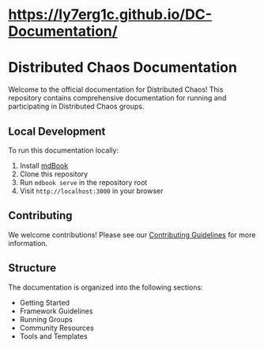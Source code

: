 # https://ly7erg1c.github.io/DC-Documentation/
# Distributed Chaos Documentation

Welcome to the official documentation for Distributed Chaos! This repository contains comprehensive documentation for running and participating in Distributed Chaos groups.

## Local Development

To run this documentation locally:

1. Install [mdBook](https://rust-lang.github.io/mdBook/guide/installation.html)
2. Clone this repository
3. Run `mdbook serve` in the repository root
4. Visit `http://localhost:3000` in your browser

## Contributing

We welcome contributions! Please see our [Contributing Guidelines](CONTRIBUTING.md) for more information.

## Structure

The documentation is organized into the following sections:

- Getting Started
- Framework Guidelines
- Running Groups
- Community Resources
- Tools and Templates
